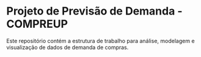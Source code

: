 # Projeto de Previsão de Demanda - COMPREUP

Este repositório contém a estrutura de trabalho para análise, modelagem e visualização de dados de demanda de compras.